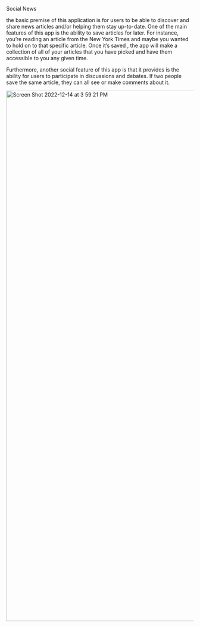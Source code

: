 
Social News 

the basic premise of this application is for users to be able to discover and share news articles and/or helping them stay up-to-date. One of the main features of this app is the ability to save articles for later. For instance, you’re reading an article from the New York Times and maybe you wanted to hold on to that specific article. Once it’s saved , the app will make a collection of all of your articles that you have picked and have them accessible to you any given time. 

Furthermore, another social feature of this app is that it provides is the ability for users to participate in discussions and debates. If two people save the same article, they can all see or make  comments about it.



<img width="1424" alt="Screen Shot 2022-12-14 at 3 59 21 PM" src="https://user-images.githubusercontent.com/67019470/208224803-fc0da57e-98d1-4bbf-92fc-81e2cb10f87c.png">
